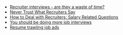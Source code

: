 <ul id="ulLinks">
  <li><a href="/recruiter-interviews-are-they-a-waste-of-time/">Recruiter interviews - are they a waste of time?</a></li>
  <li><a href="/never-trust-what-recruiters-say/">Never Trust What Recruiters Say</a></li>
  <li><a href="/how-to-deal-with-recruiters-salary-related-questions/">How to Deal with Recruiters: Salary Related Questions</a></li>
  <li><a href="/you-should-be-doing-more-job-interviews/">You should be doing more job interviews</a></li>
  <li><a href="/resume-trawling-job-ads/">Resume trawling job ads</a></li>
</ul>
<script>
  window.addEventListener('DOMContentLoaded', function() {
    (function($) { 
      $('#ulLinks li').each(function(i, elem) {
        var href = $(elem).find('a')[0];
        if(href.pathname === window.location.pathname) {
          $(elem).hide();
        }
      });
    })(jQuery);
  });
</script>

